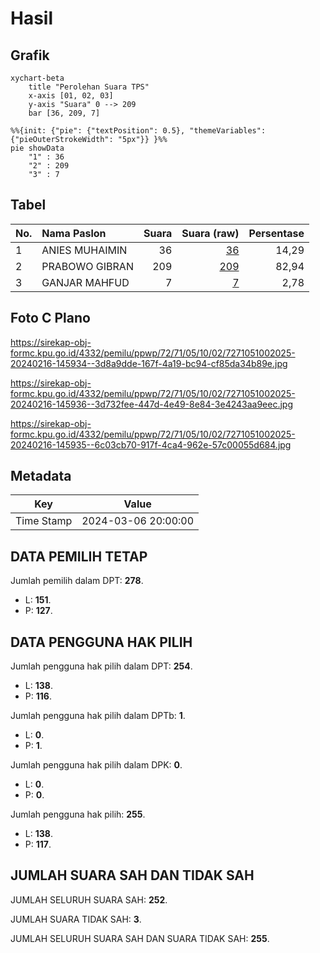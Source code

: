 # Hasil

## Grafik

```mermaid
xychart-beta
    title "Perolehan Suara TPS"
    x-axis [01, 02, 03]
    y-axis "Suara" 0 --> 209
    bar [36, 209, 7]
```

```mermaid
%%{init: {"pie": {"textPosition": 0.5}, "themeVariables": {"pieOuterStrokeWidth": "5px"}} }%%
pie showData
    "1" : 36
    "2" : 209
    "3" : 7
```

## Tabel

| No. | Nama Paslon    | Suara | Suara (raw) | Persentase |
|:--- |:-------------- | -----:| -----------:| ----------:|
| 1   | ANIES MUHAIMIN | 36    | [36][p-1]   | 14,29      |
| 2   | PRABOWO GIBRAN | 209   | [209][p-2]  | 82,94      |
| 3   | GANJAR MAHFUD  | 7     | [7][p-3]    | 2,78       |


[p-1]: https://github.com/gigit-pemilu/pemilu-2024-72-sulawesi-tengah/blob/main/pilpres/hitung-suara/sub/72-sulawesi-tengah/sub/71-kota-palu/sub/05-ulujadi/sub/1002-donggala-kodi/sub/025-tps/sub/paslon-1.txt
[p-2]: https://github.com/gigit-pemilu/pemilu-2024-72-sulawesi-tengah/blob/main/pilpres/hitung-suara/sub/72-sulawesi-tengah/sub/71-kota-palu/sub/05-ulujadi/sub/1002-donggala-kodi/sub/025-tps/sub/paslon-2.txt
[p-3]: https://github.com/gigit-pemilu/pemilu-2024-72-sulawesi-tengah/blob/main/pilpres/hitung-suara/sub/72-sulawesi-tengah/sub/71-kota-palu/sub/05-ulujadi/sub/1002-donggala-kodi/sub/025-tps/sub/paslon-3.txt

## Foto C Plano

https://sirekap-obj-formc.kpu.go.id/4332/pemilu/ppwp/72/71/05/10/02/7271051002025-20240216-145934--3d8a9dde-167f-4a19-bc94-cf85da34b89e.jpg

https://sirekap-obj-formc.kpu.go.id/4332/pemilu/ppwp/72/71/05/10/02/7271051002025-20240216-145936--3d732fee-447d-4e49-8e84-3e4243aa9eec.jpg

https://sirekap-obj-formc.kpu.go.id/4332/pemilu/ppwp/72/71/05/10/02/7271051002025-20240216-145935--6c03cb70-917f-4ca4-962e-57c00055d684.jpg


## Metadata

| Key        | Value               |
| ---------- | ------------------- |
| Time Stamp | 2024-03-06 20:00:00 |


## DATA PEMILIH TETAP

Jumlah pemilih dalam DPT: **278**.
 * L: **151**.
 * P: **127**.

## DATA PENGGUNA HAK PILIH

Jumlah pengguna hak pilih dalam DPT: **254**.
 * L: **138**.
 * P: **116**.

Jumlah pengguna hak pilih dalam DPTb: **1**.
 * L: **0**.
 * P: **1**.

Jumlah pengguna hak pilih dalam DPK: **0**.
 * L: **0**.
 * P: **0**.

Jumlah pengguna hak pilih: **255**.
 * L: **138**.
 * P: **117**.

## JUMLAH SUARA SAH DAN TIDAK SAH

JUMLAH SELURUH SUARA SAH: **252**.

JUMLAH SUARA TIDAK SAH: **3**.

JUMLAH SELURUH SUARA SAH DAN SUARA TIDAK SAH: **255**.



